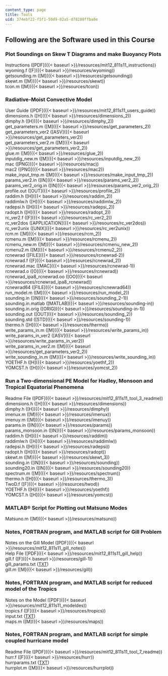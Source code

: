 ```yaml
---
content_type: page
title: Tools
uid: 374ebf22-f5f1-50d9-82a5-d78288ffba8e
---
```


Following are the Software used in this Course
----------------------------------------------

### Plot Soundings on Skew T Diagrams and make Buoyancy Plots

Instructions ([PDF]({{< baseurl >}}/resources/mit12_811s11_instructions))  
wyoming.f ([F]({{< baseurl >}}/resources/wyoming))  
getsounding.m ([M]({{< baseurl >}}/resources/getsounding))  
skewt.m ([M]({{< baseurl >}}/resources/skewt))  
tcon.m ([M]({{< baseurl >}}/resources/tcon))

### Radiative-Moist Convective Model

User Guide ([PDF]({{< baseurl >}}/resources/mit12_811s11_users_guide))  
dimensions.h ([H]({{< baseurl >}}/resources/dimensions_2))  
dimphy.h ([H]({{< baseurl >}}/resources/dimphy_2))  
get\_parameters.m ([M]({{< baseurl >}}/resources/get_parameters_2))  
get\_parameters\_ver2 ([ASV]({{< baseurl >}}/resources/get_parameters_ver2))  
get\_parameters\_ver2.m ([M]({{< baseurl >}}/resources/get_parameters_ver2_2))  
glue.m ([M]({{< baseurl >}}/resources/glue_2))  
inputdlg\_new.m ([M]({{< baseurl >}}/resources/inputdlg_new_2))  
mac ([PNG]({{< baseurl >}}/resources/mac))  
mac2 ([PNG]({{< baseurl >}}/resources/mac2))  
make\_input\_tmp.m ([M]({{< baseurl >}}/resources/make_input_tmp_2))  
params\_ver2.in ([IN]({{< baseurl >}}/resources/params_ver2_2))  
params\_ver2\_orig.in ([IN]({{< baseurl >}}/resources/params_ver2_orig_2))  
profile.out ([OUT]({{< baseurl >}}/resources/profile_2))  
raddim.h ([H]({{< baseurl >}}/resources/raddim_2))  
raddimlw.h ([H]({{< baseurl >}}/resources/raddimlw_2))  
radepsi.h ([H]({{< baseurl >}}/resources/radepsi_2))  
radopt.h ([H]({{< baseurl >}}/resources/radopt_2))  
rc\_ver2.f ([F]({{< baseurl >}}/resources/rc_ver2_2))  
rc\_ver2dos ([APPLICATION]({{< baseurl >}}/resources/rc_ver2dos))  
rc\_ver2unix ([UNIX]({{< baseurl >}}/resources/rc_ver2unix))  
rcm.m ([M]({{< baseurl >}}/resources/rcm_2))  
rcmenu.m ([M]({{< baseurl >}}/resources/rcmenu_2))  
rcmenu\_new.m ([M]({{< baseurl >}}/resources/rcmenu_new_2))  
rcmenu2.m ([M]({{< baseurl >}}/resources/rcmenu2_2))  
rcnewrad ([FILE]({{< baseurl >}}/resources/rcnewrad-2))  
rcnewrad.f ([F]({{< baseurl >}}/resources/rcnewrad_2))  
rcnewrad.mac ([MAC]({{< baseurl >}}/resources/rcnewrad-1))  
rcnewrad.o ([O]({{< baseurl >}}/resources/rcnewrad))  
rcnewrad\_ipa8\_rcnewrad.oo ([OO]({{< baseurl >}}/resources/rcnewrad_ipa8_rcnewrad))  
rcnewrad64 ([FILE]({{< baseurl >}}/resources/rcnewrad64))  
run\_model.m ([M]({{< baseurl >}}/resources/run_model_2))  
sounding.in ([IN]({{< baseurl >}}/resources/sounding_2-1))  
sounding.in.matlab ([MATLAB]({{< baseurl >}}/resources/sounding-in))  
sounding.in.orig ([ORIG]({{< baseurl >}}/resources/sounding-in-1))  
sounding.out ([OUT]({{< baseurl >}}/resources/sounding_2))  
sounding.std ([STD]({{< baseurl >}}/resources/sounding-1))  
thermo.h ([H]({{< baseurl >}}/resources/thermo))  
write\_params\_in.m ([M]({{< baseurl >}}/resources/write_params_in))  
write\_params\_in\_ver2 ([ASV]({{< baseurl >}}/resources/write_params_in_ver2))  
write\_params\_in\_ver2.m ([M]({{< baseurl >}}/resources/get_parameters_ver2_2))  
write\_sounding\_in.m ([M]({{< baseurl >}}/resources/write_sounding_in))  
YOETHF.h ([H]({{< baseurl >}}/resources/yoethf_2))  
YOMCST.h ([H]({{< baseurl >}}/resources/yomcst_2))

### Run a Two-dimensional PE Model for Hadley, Monsoon and Tropical Equatorial Phenomena

Readme File ([PDF]({{< baseurl >}}/resources/mit12_811s11_tool_3_readme))  
dimensions.h ([H]({{< baseurl >}}/resources/dimensions))  
dimphy.h ([H]({{< baseurl >}}/resources/dimphy))  
imenux.m ([M]({{< baseurl >}}/resources/imenux))  
imenuy.m ([M]({{< baseurl >}}/resources/imenuy))  
params.in ([IN]({{< baseurl >}}/resources/params))  
params\_monsoon.in ([IN]({{< baseurl >}}/resources/params_monsoon))  
raddim.h ([H]({{< baseurl >}}/resources/raddim))  
raddimlw.h ([H]({{< baseurl >}}/resources/raddimlw))  
radepsi.h ([H]({{< baseurl >}}/resources/radepsi))  
radopt.h ([H]({{< baseurl >}}/resources/radopt))  
skewt.m ([M]({{< baseurl >}}/resources/skewt_3))  
sounding.in ([IN]({{< baseurl >}}/resources/sounding))  
sounding20.in ([IN]({{< baseurl >}}/resources/sounding20))  
spectrum.m ([M]({{< baseurl >}}/resources/spectrum))  
thermo.h ([H]({{< baseurl >}}/resources/thermo_3))  
TwoD.f ([F]({{< baseurl >}}/resources/twod))  
YOETHF.h ([H]({{< baseurl >}}/resources/yoethf))  
YOMCST.h ([H]({{< baseurl >}}/resources/yomcst))

### MATLAB® Script for Plotting out Matsuno Modes

Matsuno.m ([M]({{< baseurl >}}/resources/matsuno))

### Notes, FORTRAN program, and MATLAB script for Gill Problem

Notes on the Gill Model ([PDF]({{< baseurl >}}/resources/mit12_811s11_gill_notes))  
Help File ([PDF]({{< baseurl >}}/resources/mit12_811s11_gill_help))  
gill.f ([F]({{< baseurl >}}/resources/gill-1))  
gill\_params.txt ([TXT](./resolveuid/b82034a7af8a23fb5d75264d52225029))  
gill.m ([M]({{< baseurl >}}/resources/gill))

### Notes, FORTRAN program, and MATLAB script for reduced model of the Tropics

Notes on the Model ([PDF]({{< baseurl >}}/resources/mit12_811s11_modeldes))  
tropics.f ([F]({{< baseurl >}}/resources/tropics))  
input.txt ([TXT](./resolveuid/9673e8eafd3b5170499e3ad68bbffb79))  
maps.m ([M]({{< baseurl >}}/resources/maps))

### Notes, FORTRAN program, and MATLAB script for simple coupled hurricane model

Readme File ([PDF]({{< baseurl >}}/resources/mit12_811s11_tool_7_readme))  
hurr.f ([F]({{< baseurl >}}/resources/hurr))  
hurrparams.txt ([TXT](./resolveuid/608b527c28a6e63e91792f9da4a3a556))  
hurrplot.m ([M]({{< baseurl >}}/resources/hurrplot))